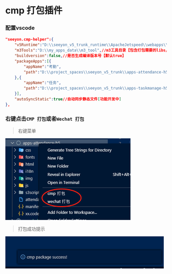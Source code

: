 # cmp 打包插件

### 配置vscode

```json
"seeyon.cmp-helper":{
    "v5Runtime":"D:\\seeyon_v5_trunk_runtime\\ApacheJetspeed\\webapps\\seeyon",// v5运行目录
    "m3Tools":"D:\\my_apps_data\\m3_tool",//m3工具目录【包含打包需要的libs/xxx.jar和jdk】
    "buildversion":false,//是否生成编译版本号【默认true】
    "packageApps":[{
        "appName":"考勤",
        "path":"D:\\project_spaces\\seeyon_v5_trunk\\apps-attendance-h5"
    },{
        "appName":"任务",
        "path":"D:\\project_spaces\\seeyon_v5_trunk\\apps-taskmanage-h5",
    }],
    "autoSyncStatic":true//自动同步静态文件[功能开发中]
},
```

### 右键点击`CMP 打包`或者`Wechat 打包`

> 右键菜单

![右键截图](https://raw.githubusercontent.com/shuqiyige/cmp-helper/master/doc/pic1.png "右键截图")

> 打包成功提示

![右键截图](https://raw.githubusercontent.com/shuqiyige/cmp-helper/master/doc/pic2.png "右键截图")

